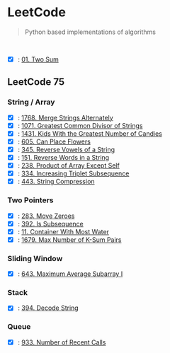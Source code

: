 # LeetCode
>
> Python based implementations of algorithms

<br>

- [x] : [01. Two Sum](01_two_sum.py)

## LeetCode 75

### String / Array

- [x] : [1768. Merge Strings Alternately](LeetCode75/01_Array_String/01_merge_strings_alternately.py)
- [x] : [1071. Greatest Common Divisor of Strings](LeetCode75/01_Array_String/02_greatest_common_divisor_of_strings.py)
- [x] : [1431. Kids With the Greatest Number of Candies](LeetCode75/01_Array_String/03_kids_with_the_greatest_number_of_candies.py)
- [x] : [605. Can Place Flowers](LeetCode75/01_Array_String/04_can_place_flowers.py)
- [x] : [345. Reverse Vowels of a String](LeetCode75/01_Array_String/05_reverse_vowels_of_a_string.py)
- [x] : [151. Reverse Words in a String](LeetCode75/01_Array_String/06_reverse_words_in_a_string.py)
- [x] : [238. Product of Array Except Self](LeetCode75/01_Array_String/07_product_of_array_except_self.py)
- [x] : [334. Increasing Triplet Subsequence](LeetCode75/01_Array_String/08_increasing_triplet_subsequence.py)
- [x] : [443. String Compression](LeetCode75/01_Array_String/09_string_compression.py)

### Two Pointers

- [x] : [283. Move Zeroes](LeetCode75/02_Two_Pointers/01_move_zeros.py)
- [x] : [392. Is Subsequence](LeetCode75/02_Two_Pointers/02_is_subsequence.py)
- [x] : [11. Container With Most Water](LeetCode75/02_Two_Pointers/03_container_with_most_water.py)
- [x] : [1679. Max Number of K-Sum Pairs](LeetCode75/02_Two_Pointers/04_max_number_of_k-sum_pairs.py)

### Sliding Window

- [x] : [643. Maximum Average Subarray I](LeetCode75/03_Sliding_Window/01_maximum_average_subarray_1.py)

### Stack

- [x] : [394. Decode String](LeetCode75/06_Stack/03_decode_string.py)

### Queue

- [x] : [933. Number of Recent Calls](LeetCode75/07_Queue/01_number_of_recent_calls.py)
